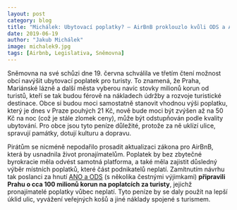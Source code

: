 ```yaml
---
layout: post
category: blog
title: "Michálek: Ubytovací poplatky? – AirBnB proklouzlo kvůli ODS a ANO mezi prsty. Praha mohla mít víc, město bude tratit desítky milionů"
date: 2019-06-19
author: "Jakub Michálek"
image: michalek9.jpg
tags: [Airbnb, Legislativa, Sněmovna]
---
```


Sněmovna na své schůzi dne 19. června schválila ve třetím čtení možnost obcí navýšit ubytovací poplatek pro turisty. To znamená, že Praha, Mariánské lázně a další města vyberou navíc stovky milionů korun od turistů, kteří se tak budou férově na nákladech údržby a rozvoje turistické destinace. Obce si budou moci samostatně stanovit vhodnou výši poplatku, který je dnes v Praze pouhých 21 Kč, nově bude moci být zvýšen až na 50 Kč na noc (což je stále zlomek ceny), může být odstupňován podle kvality ubytování. Pro obce jsou tyto peníze důležité, protože za ně uklízí ulice, spravují památky, dotují kulturu a dopravu.

Pirátům se nicméně nepodařilo prosadit aktualizaci zákona pro AirBnB, která by usnadnila život pronajímatelům. Poplatek by bez zbytečné byrokracie měla odvést samotná platforma, a také měla zajistit důsledný výběr místních poplatků, které část podnikatelů neplatí. Zamítnutím návrhu tak poslanci za hnutí [ANO a ODS](http://www.psp.cz/sqw/hlasy.sqw?g=70643&fbclid=IwAR0x7kuhu9caK1gRVM7Ef0NFxw7I-I8K_hExmGgmaeXC_B_tc9fbMDDC6J0) (s několika čestnými výjimkami) **připravili Prahu o cca 100 milionů korun na poplatcích za turisty**, jejichž pronajímatelé poplatky vůbec neplatí. Tyto peníze by se daly použít na lepší úklid ulic, vyvážení veřejných košů a jiné náklady spojené s turismem.

